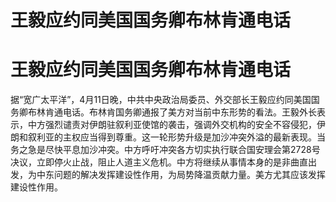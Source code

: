 # 王毅应约同美国国务卿布林肯通电话

# 王毅应约同美国国务卿布林肯通电话

据“宽广太平洋”，4月11日晚，中共中央政治局委员、外交部长王毅应约同美国国务卿布林肯通电话。布林肯国务卿通报了美方对当前中东形势的看法。王毅外长表示，中方强烈谴责对伊朗驻叙利亚使馆的袭击，强调外交机构的安全不容侵犯，伊朗和叙利亚的主权应当得到尊重。这一轮形势升级是加沙冲突外溢的最新表现。当务之急是尽快平息加沙冲突。中方呼吁冲突各方切实执行联合国安理会第2728号决议，立即停火止战，阻止人道主义危机。中方将继续从事情本身的是非曲直出发，为中东问题的解决发挥建设性作用，为局势降温贡献力量。美方尤其应该发挥建设性作用。

